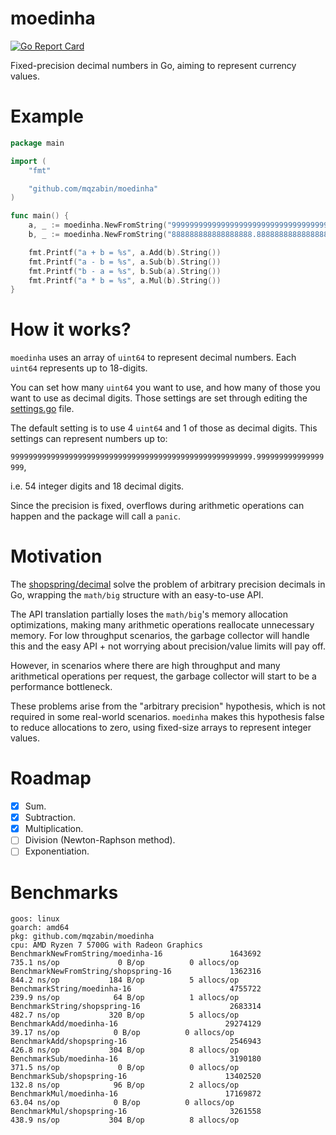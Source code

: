 # moedinha

[![Go Report Card](https://goreportcard.com/badge/github.com/mqzabin/moedinha)](https://goreportcard.com/report/github.com/mqzabin/moedinha)

Fixed-precision decimal numbers in Go, aiming to represent currency values.

# Example

```go
package main

import (
	"fmt"

	"github.com/mqzabin/moedinha"
)

func main() {
	a, _ := moedinha.NewFromString("999999999999999999999999999999999999.999999999999999999")
	b, _ := moedinha.NewFromString("888888888888888888.888888888888888888")

	fmt.Printf("a + b = %s", a.Add(b).String())
	fmt.Printf("a - b = %s", a.Sub(b).String())
	fmt.Printf("b - a = %s", b.Sub(a).String())
	fmt.Printf("a * b = %s", a.Mul(b).String())
}
```

# How it works?

`moedinha` uses an array of `uint64` to represent decimal numbers. Each `uint64` represents up to 18-digits.

You can set how many `uint64` you want to use, and how many of those you want to use as decimal digits. Those settings are
set through editing the [settings.go](./settings.go) file.

The default setting is to use 4 `uint64` and 1 of those as decimal digits. This settings can represent numbers up to:

`999999999999999999999999999999999999999999999999999999.999999999999999999`,

i.e. 54 integer digits and 18 decimal digits.

Since the precision is fixed, overflows during arithmetic operations can happen and the package will call a `panic`.


# Motivation
The [shopspring/decimal](https://github.com/shopspring/decimal) solve the problem of arbitrary precision decimals in Go,
wrapping the `math/big` structure with an easy-to-use API.

The API translation partially loses the `math/big`'s memory allocation optimizations, making many arithmetic operations 
reallocate unnecessary memory. For low throughput scenarios, the garbage collector will handle this and the easy API + 
not worrying about precision/value limits will pay off.

However, in scenarios where there are high throughput and many arithmetical operations per request, the garbage collector
will start to be a performance bottleneck.

These problems arise from the "arbitrary precision" hypothesis, which is not required in some real-world scenarios.
`moedinha` makes this hypothesis false to reduce allocations to zero, using fixed-size arrays to represent integer values.

# Roadmap
- [X] Sum.
- [X] Subtraction.
- [X] Multiplication.
- [ ] Division (Newton-Raphson method).
- [ ] Exponentiation.

# Benchmarks
```
goos: linux
goarch: amd64
pkg: github.com/mqzabin/moedinha
cpu: AMD Ryzen 7 5700G with Radeon Graphics         
BenchmarkNewFromString/moedinha-16               1643692               735.1 ns/op             0 B/op          0 allocs/op
BenchmarkNewFromString/shopspring-16             1362316               844.2 ns/op           184 B/op          5 allocs/op
BenchmarkString/moedinha-16                      4755722               239.9 ns/op            64 B/op          1 allocs/op
BenchmarkString/shopspring-16                    2683314               482.7 ns/op           320 B/op          5 allocs/op
BenchmarkAdd/moedinha-16                        29274129                39.17 ns/op            0 B/op          0 allocs/op
BenchmarkAdd/shopspring-16                       2546943               426.8 ns/op           304 B/op          8 allocs/op
BenchmarkSub/moedinha-16                         3190180               371.5 ns/op             0 B/op          0 allocs/op
BenchmarkSub/shopspring-16                      13402520               132.8 ns/op            96 B/op          2 allocs/op
BenchmarkMul/moedinha-16                        17169872                63.04 ns/op            0 B/op          0 allocs/op
BenchmarkMul/shopspring-16                       3261558               438.9 ns/op           304 B/op          8 allocs/op

```
